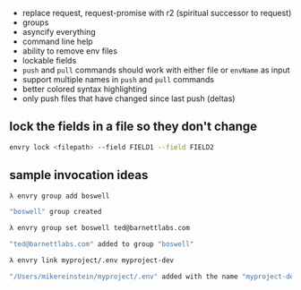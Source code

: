 * replace request, request-promise with r2 (spiritual successor to request)
* groups
* asyncify everything
* command line help
* ability to remove env files
* lockable fields
* `push` and `pull` commands should work with either file or `envName` as input
* support multiple names in `push` and `pull` commands
* better colored syntax highlighting
* only push files that have changed since last push (deltas)


## lock the fields in a file so they don't change
```bash
envry lock <filepath> --field FIELD1 --field FIELD2
```

## sample invocation ideas

```bash
λ envry group add boswell

"boswell" group created

λ envry group set boswell ted@barnettlabs.com

"ted@barnettlabs.com" added to group "boswell"

λ envry link myproject/.env myproject-dev

"/Users/mikereinstein/myproject/.env" added with the name "myproject-dev"

```
